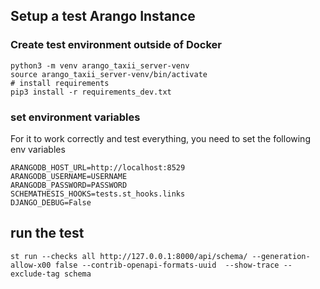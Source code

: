 ## Setup a test Arango Instance

### Create test environment outside of Docker

```shell
python3 -m venv arango_taxii_server-venv
source arango_taxii_server-venv/bin/activate
# install requirements
pip3 install -r requirements_dev.txt
```

### set environment variables

For it to work correctly and test everything, you need to set the following env variables

```env
ARANGODB_HOST_URL=http://localhost:8529
ARANGODB_USERNAME=USERNAME
ARANGODB_PASSWORD=PASSWORD
SCHEMATHESIS_HOOKS=tests.st_hooks.links
DJANGO_DEBUG=False
```

## run the test

```shell
st run --checks all http://127.0.0.1:8000/api/schema/ --generation-allow-x00 false --contrib-openapi-formats-uuid  --show-trace --exclude-tag schema
```